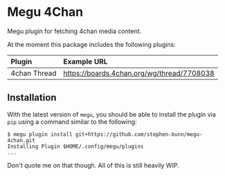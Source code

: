# Megu 4Chan

Megu plugin for fetching 4chan media content.

At the moment this package includes the following plugins:

|Plugin       |Example URL                               |
|:------------|:-----------------------------------------|
|4chan Thread|https://boards.4chan.org/wg/thread/7708038|

## Installation

With the latest version of `megu`, you should be able to install the plugin via `pip` using a command similar to the following:

```console
$ megu plugin install git+https://github.com/stephen-bunn/megu-4chan.git
Installing Plugin $HOME/.config/megu/plugins
...
```

Don't quote me on that though.
All of this is still heavily WIP.
